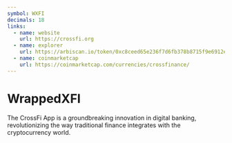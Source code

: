 ```yaml
---
symbol: WXFI
decimals: 18
links:
  - name: website
    url: https://crossfi.org
  - name: explorer
    url: https://arbiscan.io/token/0xc8ceed65e236f7d6fb378b8715f9e6912e486a54
  - name: coinmarketcap
    url: https://coinmarketcap.com/currencies/crossfinance/
---
```


# WrappedXFI

The CrossFi App is a groundbreaking innovation in digital banking, revolutionizing the way traditional finance integrates with the cryptocurrency world.
